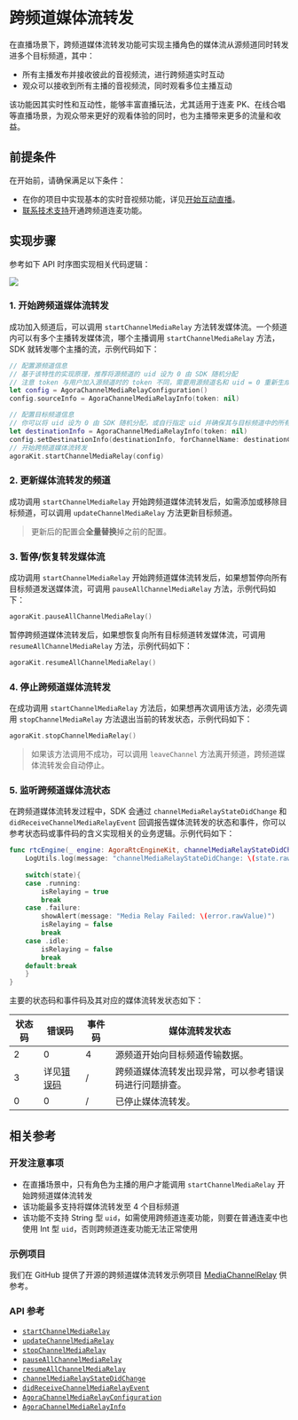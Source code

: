 # 跨频道媒体流转发

在直播场景下，跨频道媒体流转发功能可实现主播角色的媒体流从源频道同时转发进多个目标频道，其中：

- 所有主播发布并接收彼此的音视频流，进行跨频道实时互动
- 观众可以接收到所有主播的音视频流，同时观看多位主播互动

该功能因其实时性和互动性，能够丰富直播玩法，尤其适用于连麦 PK、在线合唱等直播场景，为观众带来更好的观看体验的同时，也为主播带来更多的流量和收益。


## 前提条件

在开始前，请确保满足以下条件：

- 在你的项目中实现基本的实时音视频功能，详见[开始互动直播](./start_live_ios_ng)。
- <a href="https://agora-ticket.agora.io/">联系技术支持</a>开通跨频道连麦功能。


## 实现步骤

参考如下 API 时序图实现相关代码逻辑：

![](https://web-cdn.agora.io/docs-files/1672909939287)

### 1. 开始跨频道媒体流转发

成功加入频道后，可以调用 `startChannelMediaRelay` 方法转发媒体流。一个频道内可以有多个主播转发媒体流，哪个主播调用 `startChannelMediaRelay` 方法，SDK 就转发哪个主播的流，示例代码如下：

```swift
// 配置源频道信息
// 基于该特性的实现原理，推荐将源频道的 uid 设为 0 由 SDK 随机分配
// 注意 token 与用户加入源频道时的 token 不同，需要用源频道名和 uid = 0 重新生成
let config = AgoraChannelMediaRelayConfiguration()
config.sourceInfo = AgoraChannelMediaRelayInfo(token: nil)

// 配置目标频道信息
// 你可以将 uid 设为 0 由 SDK 随机分配，或自行指定 uid 并确保其与目标频道中的所有 uid 不同
let destinationInfo = AgoraChannelMediaRelayInfo(token: nil)
config.setDestinationInfo(destinationInfo, forChannelName: destinationChannelName)
// 开始跨频道媒体流转发
agoraKit.startChannelMediaRelay(config)
```


### 2. 更新媒体流转发的频道

成功调用 `startChannelMediaRelay` 开始跨频道媒体流转发后，如需添加或移除目标频道，可以调用 `updateChannelMediaRelay` 方法更新目标频道。

> 更新后的配置会**全量替换**掉之前的配置。


### 3. 暂停/恢复转发媒体流

成功调用 `startChannelMediaRelay` 开始跨频道媒体流转发后，如果想暂停向所有目标频道发送媒体流，可调用 `pauseAllChannelMediaRelay` 方法，示例代码如下：

```swift
agoraKit.pauseAllChannelMediaRelay()
```

暂停跨频道媒体流转发后，如果想恢复向所有目标频道转发媒体流，可调用 `resumeAllChannelMediaRelay` 方法，示例代码如下：

```swift
agoraKit.resumeAllChannelMediaRelay()
```


### 4. 停止跨频道媒体流转发

在成功调用 `startChannelMediaRelay` 方法后，如果想再次调用该方法，必须先调用 `stopChannelMediaRelay` 方法退出当前的转发状态，示例代码如下：

```swift
agoraKit.stopChannelMediaRelay()
```

> 如果该方法调用不成功，可以调用 `leaveChannel` 方法离开频道，跨频道媒体流转发会自动停止。


### 5. 监听跨频道媒体流状态

在跨频道媒体流转发过程中，SDK 会通过 `channelMediaRelayStateDidChange` 和 `didReceiveChannelMediaRelayEvent` 回调报告媒体流转发的状态和事件，你可以参考状态码或事件码的含义实现相关的业务逻辑。示例代码如下：

```swift
func rtcEngine(_ engine: AgoraRtcEngineKit, channelMediaRelayStateDidChange state: AgoraChannelMediaRelayState, error: AgoraChannelMediaRelayError) {
    LogUtils.log(message: "channelMediaRelayStateDidChange: \(state.rawValue) error \(error.rawValue)", level: .info)
    
    switch(state){
    case .running:
        isRelaying = true
        break
    case .failure:
        showAlert(message: "Media Relay Failed: \(error.rawValue)")
        isRelaying = false
        break
    case .idle:
        isRelaying = false
        break
    default:break
    }
}
```

主要的状态码和事件码及其对应的媒体流转发状态如下：

| 状态码 | 错误码 | 事件码 | 媒体流转发状态 |
| ------- | ------ | ------ | ------------- |
| 2 | 0 | 4 | 源频道开始向目标频道传输数据。  |
| 3 | 详见[错误码](./API%20Reference/ios_ng/API/toc_stream_management.html#callback_irtcengineeventhandler_onchannelmediarelaystatechanged) | /  | 跨频道媒体流转发出现异常，可以参考错误码进行问题排查。  |
| 0 | 0 | /  | 已停止媒体流转发。  |


## 相关参考

### 开发注意事项

- 在直播场景中，只有角色为主播的用户才能调用 `startChannelMediaRelay` 开始跨频道媒体流转发
- 该功能最多支持将媒体流转发至 4 个目标频道
- 该功能不支持 String 型 `uid`，如需使用跨频道连麦功能，则要在普通连麦中也使用 Int 型 `uid`，否则跨频道连麦功能无法正常使用

### 示例项目

我们在 GitHub 提供了开源的跨频道媒体流转发示例项目 [MediaChannelRelay](https://github.com/AgoraIO/API-Examples/blob/main/iOS/APIExample/APIExample/Examples/Advanced/MediaChannelRelay/MediaChannelRelay.swift) 供参考。

### API 参考

- [`startChannelMediaRelay`](./API%20Reference/ios_ng/API/toc_stream_management.html#api_irtcengine_startchannelmediarelay)
- [`updateChannelMediaRelay`](./API%20Reference/ios_ng/API/toc_stream_management.html#api_irtcengine_updatechannelmediarelay)
- [`stopChannelMediaRelay`](./API%20Reference/ios_ng/API/toc_stream_management.html#api_irtcengine_stopchannelmediarelay)
- [`pauseAllChannelMediaRelay`](./API%20Reference/ios_ng/API/toc_stream_management.html#api_irtcengine_pauseallchannelmediarelay)
- [`resumeAllChannelMediaRelay`](./API%20Reference/ios_ng/API/toc_stream_management.html#api_irtcengine_resumeallchannelmediarelay)
- [`channelMediaRelayStateDidChange`](./API%20Reference/ios_ng/API/toc_network.html#callback_irtcengineeventhandler_onchannelmediarelaystatechanged)
- [`didReceiveChannelMediaRelayEvent`](./API%20Reference/ios_ng/API/toc_stream_management.html#callback_irtcengineeventhandler_onchannelmediarelayevent)
- [`AgoraChannelMediaRelayConfiguration`](./API%20Reference/ios_ng/API/class_channelmediarelayconfiguration.html)
- [`AgoraChannelMediaRelayInfo`](./API%20Reference/ios_ng/API/class_channelmediainfo.html)